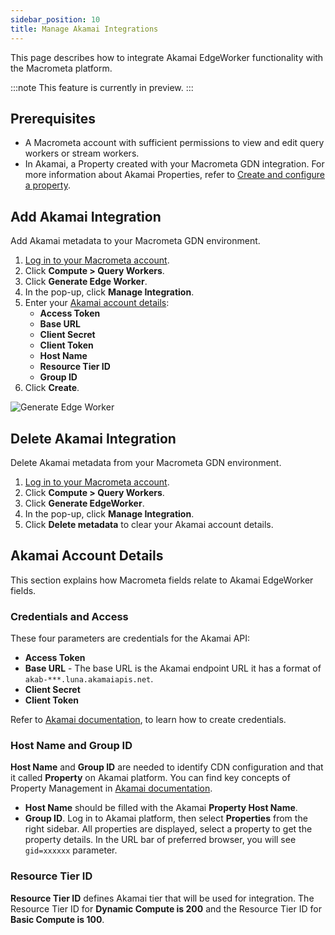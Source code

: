 ```yaml
---
sidebar_position: 10
title: Manage Akamai Integrations
---
```


This page describes how to integrate Akamai EdgeWorker functionality with the Macrometa platform.

:::note
This feature is currently in preview.
:::

## Prerequisites

- A Macrometa account with sufficient permissions to view and edit query workers or stream workers.
- In Akamai, a Property created with your Macrometa GDN integration. For more information about Akamai Properties, refer to [Create and configure a property](https://techdocs.akamai.com/api-definitions/docs/create-config-prop).

## Add Akamai Integration

Add Akamai metadata to your Macrometa GDN environment.

1. [Log in to your Macrometa account](https://auth-play.macrometa.io/).
1. Click **Compute > Query Workers**.
1. Click **Generate Edge Worker**.
1. In the pop-up, click **Manage Integration**.
1. Enter your [Akamai account details](#akamai-account-details):
    - **Access Token**
    - **Base URL**
    - **Client Secret**
    - **Client Token**
    - **Host Name**
    - **Resource Tier ID**
    - **Group ID**
1. Click **Create**.

![Generate Edge Worker](/img/functions/manage_integration.png)

## Delete Akamai Integration

Delete Akamai metadata from your Macrometa GDN environment.

1. [Log in to your Macrometa account](https://auth-play.macrometa.io/).
1. Click **Compute > Query Workers**.
1. Click **Generate EdgeWorker**.
1. In the pop-up, click **Manage Integration**.
1. Click **Delete metadata** to clear your Akamai account details.

## Akamai Account Details

This section explains how Macrometa fields relate to Akamai EdgeWorker fields.

### Credentials and Access

These four parameters are credentials for the Akamai API:

- **Access Token**
- **Base URL** - The base URL is the Akamai endpoint URL it has a format of `akab-***.luna.akamaiapis.net`.
- **Client Secret**
- **Client Token**

Refer to [Akamai documentation](https://techdocs.akamai.com/developer/docs/set-up-authentication-credentials), to learn how to create credentials.

### Host Name and Group ID

**Host Name** and **Group ID** are needed to identify CDN configuration and that it called **Property** on Akamai platform.
You can find key concepts of Property Management in [Akamai documentation](https://techdocs.akamai.com/property-mgr/docs/key-concepts-terms).

- **Host Name** should be filled with the Akamai **Property Host Name**.
- **Group ID**. Log in to Akamai platform, then select **Properties** from the right sidebar. All properties are displayed, select a property to get the property details. In the URL bar of preferred browser, you will see `gid=xxxxxx` parameter.

### Resource Tier ID

**Resource Tier ID** defines Akamai tier that will be used for integration. The Resource Tier ID for **Dynamic Compute is 200** and the Resource Tier ID for **Basic Compute is 100**.
